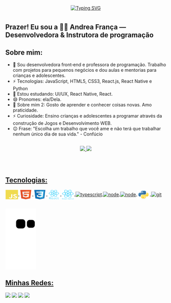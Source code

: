 <div align="center">
  <a href="https://git.io/typing-svg">
    <img src="https://readme-typing-svg.demolab.com?font=Fira+Code&weight=500&size=30&pause=1000&color=3f665b&center=true&vCenter=true&random=false&width=524&lines=%E2%8A%B9+Oi,+seja+bem-vindo!+%CB%99%E1%B5%95%CB%99+%E2%8A%B9+" alt="Typing SVG">
  </a>
</div>

#

## Prazer! Eu sou a 👩‍💻 Andrea França — Desenvolvedora & Instrutora de programação

## Sobre mim:

- 🔭 Sou desenvolvedora front‑end e professora de programação. Trabalho com projetos para pequenos negócios e dou aulas e mentorias para crianças e adolescentes.
- ⚡ Tecnologias: JavaScript, HTML5, CSS3, React.js, React Native e Python
- 🌱 Estou estudando: UI/UX, React Native, React.
- 😄 Pronomes: ela/Dela.
- 💬 Sobre mim 2: Gosto de aprender e conhecer coisas novas. Amo praticidade.
- ⚡ Curiosidade: Ensino crianças e adolescentes a programar através da construção de Jogos e Desenvolvimento WEB.
- 😉 Frase: "Escolha um trabalho que você ame e não terá que trabalhar nenhum único dia de sua vida." - Confúcio

##

<div align="center">
  <a href="https://github.com/dejandrea">
  <img height="200em" src="https://github-readme-stats.vercel.app/api?username=dejandrea&show_icons=true&theme=radical&include_all_commits=true&count_private=true"/>
  <img height="200em" src="https://github-readme-stats.vercel.app/api/top-langs/?username=dejandrea&layout=compact&langs_count=8&theme=radical"/>
</div>
  
##

<div style="display: inline_block"><br>
  <h2>Tecnologias:</h2>
  
  <img align="center" alt="Js" height="30" width="40" src="https://raw.githubusercontent.com/devicons/devicon/master/icons/javascript/javascript-plain.svg">
  <img align="center" alt="HTML" height="30" width="40" src="https://raw.githubusercontent.com/devicons/devicon/master/icons/html5/html5-original.svg">
  <img align="center" alt="CSS" height="30" width="40" src="https://raw.githubusercontent.com/devicons/devicon/master/icons/css3/css3-original.svg">
  <img align="center" alt="React" height="30" width="40" src="https://raw.githubusercontent.com/devicons/devicon/master/icons/react/react-original-wordmark.svg">
  <img align="center" alt="React" height="30" width="40" src="https://raw.githubusercontent.com/devicons/devicon/master/icons/reactnative/reactnative-original-wordmark.svg">
  <img align="center" alt="typescript" height="30" width="40" src="https://cdn.jsdelivr.net/gh/devicons/devicon/icons/typescript/typescript-original.svg" />
  <img align="center" alt="node" height="30" width="40" src="https://cdn.jsdelivr.net/gh/devicons/devicon/icons/nodejs/nodejs-plain.svg">
  <img align="center" alt="node" height="30" width="40" src="https://cdn.jsdelivr.net/gh/devicons/devicon/icons/mongodb/mongodb-plain-wordmark.svg">
<!--   <img align="center" alt="angular" height="30" width="40" src="https://cdn.jsdelivr.net/gh/devicons/devicon/icons/angularjs/angularjs-original.svg" /> -->
  <img align="center" alt="Python" height="30" width="40" src="https://raw.githubusercontent.com/devicons/devicon/master/icons/python/python-original.svg">
<!--   <img align="center" alt="git" height="30" width="40" src="https://cdn.jsdelivr.net/gh/devicons/devicon/icons/git/git-original.svg" /> -->
  <img align="center" alt="git" height="30" width="40" src="https://cdn.jsdelivr.net/gh/devicons/devicon/icons/github/github-original.svg" />
  
 ##

 <picture>
<!--   <source media="(prefers-color-scheme: dark)" srcset="https://github.com/dejandrea/dejandrea/blob/output/github-contribution-grid-snake.svg"> -->
<!--   <source media="(prefers-color-scheme: dark)" srcset="https://github.com/dejandrea/dejandrea/blob/output/github-contribution-grid-snake.svg"> -->
<!--   <img alt="github contribution grid snake animation" src="https://github.com/dejandrea/dejandrea/blob/output/github-contribution-grid-snake.svg"> -->
</picture>

<picture align="center">
  <source media="(prefers-color-scheme: dark)" srcset="https://raw.githubusercontent.com/dejandrea/dejandrea/output/github-contribution-grid-snake-dark.svg">
  <source media="(prefers-color-scheme: light)" srcset="https://raw.githubusercontent.com/dejandrea/dejandrea/output/github-contribution-grid-snake-dark.svg">
  <img align="center" alt="github contribution grid snake animation" src="https://raw.githubusercontent.com/dejandrea/dejandrea/output/github-contribution-grid-snake.svg">
</picture>

 ##
  <div> 
    <h2>Minhas Redes:</h2>
  <a href="https://instagram.com/deajsfranca" target="_blank"><img src="https://img.shields.io/badge/-Instagram-%23E4405F?style=for-the-badge&logo=instagram&logoColor=white" target="_blank"></a>
  <a href = "mailto:dejandrea@gmail.com"><img src="https://img.shields.io/badge/-Gmail-%23333?style=for-the-badge&logo=gmail&logoColor=white" target="_blank"></a>
  <a href="https://www.linkedin.com/in/andrea-de-j-s-frança-35866272/" target="_blank"><img src="https://img.shields.io/badge/-LinkedIn-%230077B5?style=for-the-badge&logo=linkedin&logoColor=white" target="_blank"></a> 
    <a href="https://expo.dev/accounts/andreajsf/snacks" target="_blank"><img src="https://img.shields.io/badge/Expo-1B1F23?style=for-the-badge&logo=expo&logoColor=white" target="_blank"></a> 
</div>



  
  
<!-- - 🔭 I’m currently working 
- 🌱 I’m currently learning ...
- 👯 I’m looking to collaborate on ...
- 🤔 I’m looking for help with ...
- 💬 Ask me about ...
- 📫 How to reach me: ...
- 😄 Pronouns: ...
- ⚡ Fun fact: ...

### 🧩 Projetos em que colaboro
- **Projeto A** — breve descrição. (Fixe esse repositório no seu perfil.)
- **Projeto B** — breve descrição.

https://github.com/devicons/devicon/tree/v2.17.0/icons
-->
